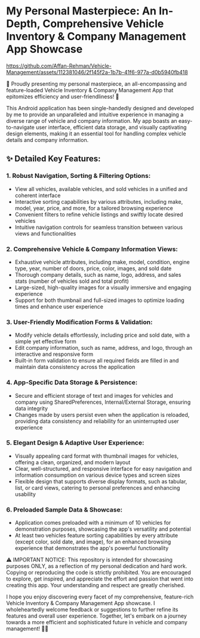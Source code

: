 # My Personal Masterpiece: An In-Depth, Comprehensive Vehicle Inventory & Company Management App Showcase



https://github.com/Affan-Rehman/Vehicle-Management/assets/112381046/2f145f2a-1b7b-41f6-977a-d0b5940fb418





🌟 Proudly presenting my personal masterpiece, an all-encompassing and feature-loaded Vehicle Inventory & Company Management App that epitomizes efficiency and user-friendliness! 🌟

This Android application has been single-handedly designed and developed by me to provide an unparalleled and intuitive experience in managing a diverse range of vehicle and company information. My app boasts an easy-to-navigate user interface, efficient data storage, and visually captivating design elements, making it an essential tool for handling complex vehicle details and company information.

## ✨ Detailed Key Features:

### 1. Robust Navigation, Sorting & Filtering Options:
   - View all vehicles, available vehicles, and sold vehicles in a unified and coherent interface
   - Interactive sorting capabilities by various attributes, including make, model, year, price, and more, for a tailored browsing experience
   - Convenient filters to refine vehicle listings and swiftly locate desired vehicles
   - Intuitive navigation controls for seamless transition between various views and functionalities

### 2. Comprehensive Vehicle & Company Information Views:
   - Exhaustive vehicle attributes, including make, model, condition, engine type, year, number of doors, price, color, images, and sold date
   - Thorough company details, such as name, logo, address, and sales stats (number of vehicles sold and total profit)
   - Large-sized, high-quality images for a visually immersive and engaging experience
   - Support for both thumbnail and full-sized images to optimize loading times and enhance user experience

### 3. User-Friendly Modification Forms & Validation:
   - Modify vehicle details effortlessly, including price and sold date, with a simple yet effective form
   - Edit company information, such as name, address, and logo, through an interactive and responsive form
   - Built-in form validation to ensure all required fields are filled in and maintain data consistency across the application

### 4. App-Specific Data Storage & Persistence:
   - Secure and efficient storage of text and images for vehicles and company using SharedPreferences, Internal/External Storage, ensuring data integrity
   - Changes made by users persist even when the application is reloaded, providing data consistency and reliability for an uninterrupted user experience

### 5. Elegant Design & Adaptive User Experience:
   - Visually appealing card format with thumbnail images for vehicles, offering a clean, organized, and modern layout
   - Clear, well-structured, and responsive interface for easy navigation and information consumption on various device types and screen sizes
   - Flexible design that supports diverse display formats, such as tabular, list, or card views, catering to personal preferences and enhancing usability

### 6. Preloaded Sample Data & Showcase:
   - Application comes preloaded with a minimum of 10 vehicles for demonstration purposes, showcasing the app's versatility and potential
   - At least two vehicles feature sorting capabilities by every attribute (except color, sold date, and image), for an enhanced browsing experience that demonstrates the app's powerful functionality

⚠️ IMPORTANT NOTICE: This repository is intended for showcasing purposes ONLY, as a reflection of my personal dedication and hard work. Copying or reproducing the code is strictly prohibited. You are encouraged to explore, get inspired, and appreciate the effort and passion that went into creating this app. Your understanding and respect are greatly cherished.

I hope you enjoy discovering every facet of my comprehensive, feature-rich Vehicle Inventory & Company Management App showcase. I wholeheartedly welcome feedback or suggestions to further refine its features and overall user experience. Together, let's embark on a journey towards a more efficient and sophisticated future in vehicle and company management! 🚗🎇
